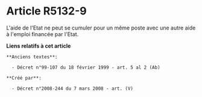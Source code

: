 # Article R5132-9

L'aide de l'Etat ne peut se cumuler pour un même poste avec une autre aide à l'emploi financée par l'Etat.

**Liens relatifs à cet article**

	**Anciens textes**:

	  - Décret n°99-107 du 18 février 1999 - art. 5 al 2 (Ab)

	**Créé par**:

	  - Décret n°2008-244 du 7 mars 2008 - art. (V)
